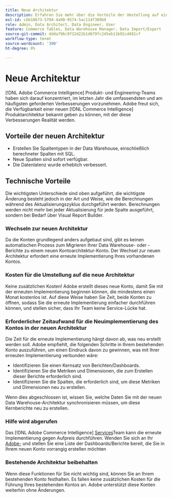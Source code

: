 ```yaml
---
title: Neue Architektur
description: Erfahren Sie mehr über die Vorteile der Umstellung auf eine neue Architektur.
exl-id: cbb10673-5704-4a90-9574-5ac114f389b9
role: Admin, Data Architect, Data Engineer, User
feature: Commerce Tables, Data Warehouse Manager, Data Import/Export
source-git-commit: ddda796c9f32d22b1d679fc245eb11b92cd491cf
workflow-type: tm+mt
source-wordcount: '390'
ht-degree: 0%

---
```


# Neue Architektur

[!DNL Adobe Commerce Intelligence] Produkt- und Engineering-Teams haben sich darauf konzentriert, im letzten Jahr die umfassendsten und am häufigsten geforderten Verbesserungen vorzunehmen. Adobe freut sich, die Verfügbarkeit einer neuen [!DNL Commerce Intelligence] Produktarchitektur bekannt geben zu können, mit der diese Verbesserungen Realität werden.

## Vorteile der neuen Architektur

* Erstellen Sie Spaltentypen in der Data Warehouse, einschließlich berechneter Spalten mit SQL.
* Neue Spalten sind sofort verfügbar.
* Die Datenlatenz wurde erheblich verbessert.

## Technische Vorteile

Die wichtigsten Unterschiede sind oben aufgeführt, die wichtigste Änderung besteht jedoch in der Art und Weise, wie die Berechnungen während des Aktualisierungszyklus durchgeführt werden. Berechnungen werden nicht mehr bei jeder Aktualisierung für jede Spalte ausgeführt, sondern bei Bedarf über Visual Report Builder.

### Wechseln zur neuen Architektur

Da die Konten grundlegend anders aufgebaut sind, gibt es keinen automatischen Prozess zum Migrieren Ihrer Data Warehouse- oder -Berichte zu einem neuen Kontoarchitektur-Konto. Der Wechsel zur neuen Architektur erfordert eine erneute Implementierung Ihres vorhandenen Kontos.

### Kosten für die Umstellung auf die neue Architektur

Keine zusätzlichen Kosten! Adobe erstellt dieses neue Konto, damit Sie mit der erneuten Implementierung beginnen können, die mindestens einen Monat kostenlos ist. Auf diese Weise haben Sie Zeit, beide Konten zu öffnen, sodass Sie die erneute Implementierung einfacher durchführen können, und stellen sicher, dass Ihr Team keine Service-Lücke hat.

### Erforderlicher Zeitaufwand für die Neuimplementierung des Kontos in der neuen Architektur

Die Zeit für die erneute Implementierung hängt davon ab, was neu erstellt werden soll. Adobe empfiehlt, die folgenden Schritte in Ihrem bestehenden Konto auszuführen, um einen Eindruck davon zu gewinnen, was mit Ihrer erneuten Implementierung verbunden wäre:

* Identifizieren Sie einen Kernsatz von Berichten/Dashboards.
* Identifizieren Sie die Metriken und Dimensionen, die zum Erstellen dieser Berichte erforderlich sind.
* Identifizieren Sie die Spalten, die erforderlich sind, um diese Metriken und Dimensionen neu zu erstellen.

Wenn dies abgeschlossen ist, wissen Sie, welche Daten Sie mit der neuen Data Warehouse-Architektur synchronisieren müssen, um diese Kernberichte neu zu erstellen.

### Hilfe wird abgerufen

Das [!DNL Adobe Commerce Intelligence] [Services](https://experienceleague.adobe.com/docs/commerce-knowledge-base/kb/troubleshooting/miscellaneous/mbi-service-policies.html?lang=de)Team kann die erneute Implementierung gegen Aufpreis durchführen. Wenden Sie sich an Ihr [Adobe-](../../guide-overview.md#Submitting-a-Support-Ticket) und stellen Sie eine Liste der Dashboards/Berichte bereit, die Sie in Ihrem neuen Konto vorrangig erstellen möchten

### Bestehende Architektur beibehalten

Wenn diese Funktionen für Sie nicht wichtig sind, können Sie an Ihrem bestehenden Konto festhalten. Es fallen keine zusätzlichen Kosten für die Führung Ihres bestehenden Kontos an. Adobe unterstützt diese Konten weiterhin ohne Änderungen.
